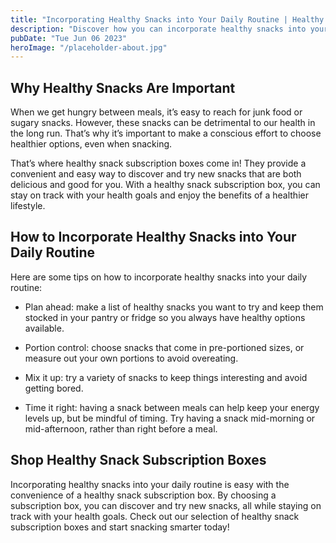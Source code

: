 ```yaml
---
title: "Incorporating Healthy Snacks into Your Daily Routine | Healthy Snack Subscription Boxes"
description: "Discover how you can incorporate healthy snacks into your daily routine with the convenience of a healthy snack subscription box. Stay on track with your health goals and enjoy delicious snacks! Shop now."
pubDate: "Tue Jun 06 2023"
heroImage: "/placeholder-about.jpg"
---
```


## Why Healthy Snacks Are Important
When we get hungry between meals, it’s easy to reach for junk food or sugary snacks. However, these snacks can be detrimental to our health in the long run. That’s why it’s important to make a conscious effort to choose healthier options, even when snacking. 

That’s where healthy snack subscription boxes come in! They provide a convenient and easy way to discover and try new snacks that are both delicious and good for you. With a healthy snack subscription box, you can stay on track with your health goals and enjoy the benefits of a healthier lifestyle.

## How to Incorporate Healthy Snacks into Your Daily Routine
Here are some tips on how to incorporate healthy snacks into your daily routine:

- Plan ahead: make a list of healthy snacks you want to try and keep them stocked in your pantry or fridge so you always have healthy options available.

- Portion control: choose snacks that come in pre-portioned sizes, or measure out your own portions to avoid overeating.

- Mix it up: try a variety of snacks to keep things interesting and avoid getting bored.

- Time it right: having a snack between meals can help keep your energy levels up, but be mindful of timing. Try having a snack mid-morning or mid-afternoon, rather than right before a meal.

## Shop Healthy Snack Subscription Boxes
Incorporating healthy snacks into your daily routine is easy with the convenience of a healthy snack subscription box. By choosing a subscription box, you can discover and try new snacks, all while staying on track with your health goals. Check out our selection of healthy snack subscription boxes and start snacking smarter today!